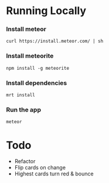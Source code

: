 # Running Locally

### Install meteor
`curl https://install.meteor.com/ | sh`
### Install meteorite
`npm install -g meteorite`
### Install dependencies
`mrt install`
### Run the app
`meteor`


# Todo

+ Refactor
+ Flip cards on change
+ Highest cards turn red & bounce
